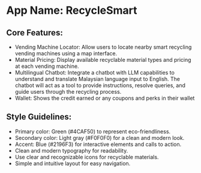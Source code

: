 # **App Name**: RecycleSmart

## Core Features:

- Vending Machine Locator: Allow users to locate nearby smart recycling vending machines using a map interface.
- Material Pricing: Display available recyclable material types and pricing at each vending machine.
- Multilingual Chatbot: Integrate a chatbot with LLM capabilities to understand and translate Malaysian language input to English. The chatbot will act as a tool to provide instructions, resolve queries, and guide users through the recycling process.
- Wallet: Shows the credit earned or any coupons and perks in their wallet

## Style Guidelines:

- Primary color: Green (#4CAF50) to represent eco-friendliness.
- Secondary color: Light gray (#F0F0F0) for a clean and modern look.
- Accent: Blue (#2196F3) for interactive elements and calls to action.
- Clean and modern typography for readability.
- Use clear and recognizable icons for recyclable materials.
- Simple and intuitive layout for easy navigation.